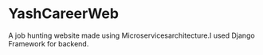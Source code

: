 # YashCareerWeb
A job hunting website made using Microservicesarchitecture.I used Django Framework for backend.

